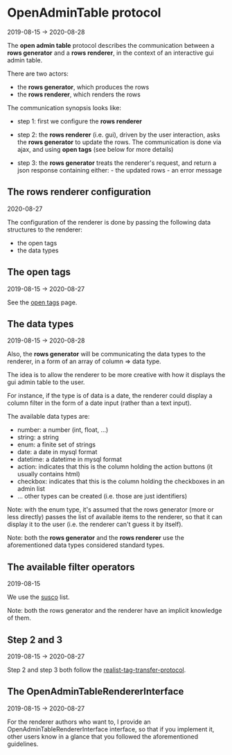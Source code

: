 OpenAdminTable protocol
==================
2019-08-15 -> 2020-08-28



The **open admin table** protocol describes the communication between a **rows generator** and a **rows renderer**,
in the context of an interactive gui admin table.



There are two actors:

- the **rows generator**, which produces the rows
- the **rows renderer**, which renders the rows



The communication synopsis looks like:

- step 1: first we configure the **rows renderer**
- step 2: the **rows renderer** (i.e. gui), driven by the user interaction, asks the **rows generator** to update the rows. 
    The communication is done via ajax, and using **open tags** (see below for more details)
    
- step 3: the **rows generator** treats the renderer's request, and return a json response containing either:
        - the updated rows
        - an error message





The rows renderer configuration
----------
2020-08-27

The configuration of the renderer is done by passing the following data structures to the renderer:

- the open tags
- the data types





The open tags
--------------
2019-08-15 -> 2020-08-27


See the [open tags](https://github.com/lingtalfi/Light_Realist/blob/master/doc/pages/open-tags.md) page.




The data types
---------------
2019-08-15 -> 2020-08-28


Also, the **rows generator** will be communicating the data types to the renderer, in a form of an array of column => data type.

The idea is to allow the renderer to be more creative with how it displays the gui admin table to the user.

For instance, if the type is of data is a date, the renderer could display a column filter in the form of a date input (rather than a text input).

The available data types are:

- number: a number (int, float, ...)
- string: a string
- enum: a finite set of strings
- date: a date in mysql format
- datetime: a datetime in mysql format
- action: indicates that this is the column holding the action buttons (it usually contains html)
- checkbox: indicates that this is the column holding the checkboxes in an admin list
- ... other types can be created (i.e. those are just identifiers)


Note: with the enum type, it's assumed that the rows generator (more or less directly) passes the list of available items
to the renderer, so that it can display it to the user (i.e. the renderer can't guess it by itself).


Note: both the **rows generator** and the **rows renderer** use the aforementioned data types considered standard types.






The available filter operators
-----------------
2019-08-15



We use the [susco](https://github.com/lingtalfi/NotationFan/blob/master/sql-unofficial-standard-comparison-operators.md) list.

Note: both the rows generator and the renderer have an implicit knowledge of them.






Step 2 and 3
-----------
2019-08-15 -> 2020-08-27


Step 2 and step 3 both follow the [realist-tag-transfer-protocol](https://github.com/lingtalfi/Light_Realist/blob/master/doc/pages/older/realist-tag-transfer-protocol.md).





The OpenAdminTableRendererInterface
------------
2019-08-15 -> 2020-08-27


For the renderer authors who want to, I provide an OpenAdminTableRendererInterface interface,
so that if you implement it, other users know in a glance that you followed the aforementioned guidelines.   








